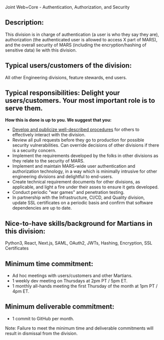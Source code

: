 Joint Web+Core - Authentication, Authorization, and Security

## Description:
This division is in charge of authentication (a user is who they say they are), authorization (the authenticated user is allowed to access X part of MARS), and the overall security of MARS (including the encryption/hashing of sensitive data) lie with this division.

## Typical users/customers of the division:
All other Engineering divisions, feature stewards, end users.

## Typical responsibilities: Delight your users/customers. Your most important role is to serve them.
**How this is done is up to you. We suggest that you:**
- [Develop and publicize well-described procedures](./procedures.md) for others to effectively interact with the division.
- Review all pull requests before they go to production for possible security vulnerabilities. Can override decisions of other divisions if there is a security concern.
- Implement the requirements developed by the folks in other divisions as they relate to the security of MARS.
- Implement and maintain MARS-wide user authentication and authorization technology, in a way which is minimally intrusive for other engineering divisions and delightful to end-users.
- Create technical requirement documents for other divisions, as applicable, and light a fire under their asses to ensure it gets developed.
- Conduct periodic "war games" and penetration testing.
- In partnership with the Infrastructure, CI/CD, and Quality division, update SSL certificates on a periodic basis and confirm that software dependencies are up to date.

## Nice-to-have skills/background for Martians in this division:
Python3, React, Next.js, SAML, OAuth2, JWTs, Hashing, Encryption, SSL Certificates

## Minimum time commitment:
- Ad hoc meetings with users/customers and other Martians.
- 1 weekly dev meeting on Thursdays at 2pm PT / 5pm ET.
- 1 monthly all-hands meeting the first Thursday of the month at 1pm PT / 4pm ET.

## Minimum deliverable commitment:
- 1 commit to GitHub per month.

Note: Failure to meet the minimum time and deliverable commitments will result in dismissal from the division.
